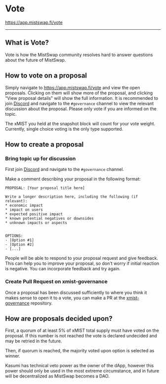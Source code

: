 # Vote

<https://app.mistswap.fi/vote>

---

## What is Vote?

Vote is how the MistSwap community resolves hard to answer questions about the future of MistSwap.

## How to vote on a proposal

Simply navigate to <https://app.mistswap.fi/vote> and view the open proposals. Clicking on them will show more of the proposal, and clicking "View proposal details" will show the full information. It is recommended to join [Discord](https://discord.com/invite/mistswapdex) and navigate to the `#governance` channel to view the relevant discussion about the proposal. Please only vote if you are informed on the topic.

The xMIST you held at the snapshot block will count for your vote weight. Currently, single choice voting is the only type supported. 



## How to create a proposal

### Bring topic up for discussion

First join [Discord](https://discord.com/invite/mistswapdex) and navigate to the `#governance` channel. 

Make a comment describing your proposal in the following format:

```
PROPOSAL: [Your proposal title here]

Write a longer description here, including the following (if relevant):
* economic impact
* impact on users
* expected positive impact
* known potential negatives or downsides
* unknown impacts or aspects


OPTIONS:
- [Option #1]
- [Option #2]
- [...]

```

People will be able to respond to your proposal request and give feedback. This can help you to improve your proposal, so don't worry if initial reaction is negative. You can incorporate feedback and try again.

### Create Pull Request on xmist-governance

Once a proposal has been discussed sufficiently to where you think it makes sense to open it to a vote, you can make a PR at the [xmist-governance](https://github.com/mistswapdex/xmist-governance) repository. 

## How are proposals decided upon?

First, a quorum of at least 5% of xMIST total supply must have voted on the proposal. If this number is not reached the vote is declared undecided and may be retried in the future.

Then, if quorum is reached, the majority voted upon option is selected as winner.

Kasumi has technical veto power as the owner of the dApp, however this power should only be used in the most extreme circumstance, and in future will be decentralized as MistSwap becomes a DAO.
